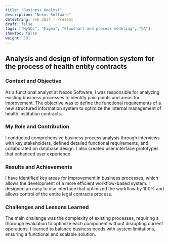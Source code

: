 ```yaml
---
title: "Business Analyst"
description: "Nexos Software"
dateString: Feb 2024 - Present
draft: false
tags: ["MySQL", "Figma", "Flowchart and process modeling", "QA"]
showToc: false
weight: 301
--- 
```


## Analysis and design of information system for the process of health entity contracts
### Context and Objective

As a functional analyst at Nexos Software, I was responsible for analyzing existing business processes to identify pain points and areas for improvement. The objective was to define the functional requirements of a new structured information system to optimize the internal management of health institution contracts.

### My Role and Contribution

I conducted comprehensive business process analysis through interviews with key stakeholders, defined detailed functional requirements, and collaborated on database design. I also created user interface prototypes that enhanced user experience.

### Results and Achievements
I have identified key areas for improvement in business processes, which allows the development of a more efficient workflow-based system. I designed an easy to use interface that optimized the workflow by 100% and allows control of the entire legal contracts process.

### Challenges and Lessons Learned
The main challenge was the complexity of existing processes, requiring a thorough evaluation to optimize each component without disrupting current operations. I learned to balance business needs with system limitations, ensuring a functional and scalable solution.